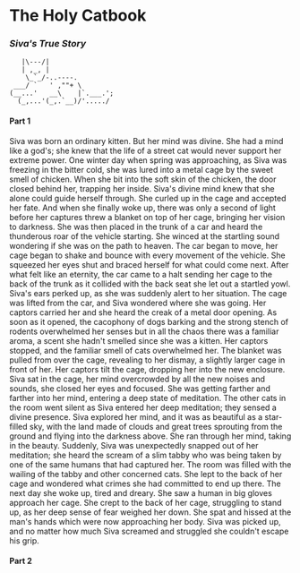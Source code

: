 # The Holy Catbook

### _Siva's True Story_

```DFS
   |\---/|
   | ,_, |
    \_`_/-..----.
 ___/ `   ' ,""+ \    
(__...'   __\    |`.___.';
  (_,...'(_,.`__)/'...../
```

#### Part 1

Siva was born an ordinary kitten. But her mind was divine. She had a mind like a god's; she knew that the life of a street cat would never support her extreme power. One winter day when spring was approaching, as Siva was freezing in the bitter cold, she was lured into a metal cage by the sweet smell of chicken. When she bit into the soft skin of the chicken, the door closed behind her, trapping her inside. Siva's divine mind knew that she alone could guide herself through. She curled up in the cage and accepted her fate. And when she finally woke up, there was only a second of light before her captures threw a blanket on top of her cage, bringing her vision to darkness. She was then placed in the trunk of a car and heard the thunderous roar of the vehicle starting. She winced at the startling sound wondering if she was on the path to heaven. The car began to move, her cage began to shake and bounce with every movement of the vehicle. She squeezed her eyes shut and braced herself for what could come next. After what felt like an eternity, the car came to a halt sending her cage to the back of the trunk as it collided with the back seat she let out a startled yowl. Siva's ears perked up, as she was suddenly alert to her situation. The cage was lifted from the car, and Siva wondered where she was going. Her captors carried her and she heard the creak of a metal door opening. As soon as it opened, the cacophony of dogs barking and the strong stench of rodents overwhelmed her senses but in all the chaos there was a familiar aroma, a scent she hadn't smelled since she was a kitten. Her captors stopped, and the familiar smell of cats overwhelmed her. The blanket was pulled from over the cage, revealing to her dismay, a slightly larger cage in front of her. Her captors tilt the cage, dropping her into the new enclosure. Siva sat in the cage, her mind overcrowded by all the new noises and sounds, she closed her eyes and focused. She was getting farther and farther into her mind, entering a deep state of meditation. The other cats in the room went silent as Siva entered her deep meditation; they sensed a divine presence. Siva explored her mind, and it was as beautiful as a star-filled sky, with the land made of clouds and great trees sprouting from the ground and flying into the darkness above. She ran through her mind, taking in the beauty. Suddenly, Siva was unexpectedly snapped out of her meditation; she heard the scream of a slim tabby who was being taken by one of the same humans that had captured her. The room was filled with the wailing of the tabby and other concerned cats. She lept to the back of her cage and wondered what crimes she had committed to end up there. The next day she woke up, tired and dreary. She saw a human in big gloves approach her cage. She crept to the back of her cage, struggling to stand up, as her deep sense of fear weighed her down. She spat and hissed at the man's hands which were now approaching her body. Siva was picked up, and no matter how much Siva screamed and struggled she couldn't escape his grip.

#### Part 2
